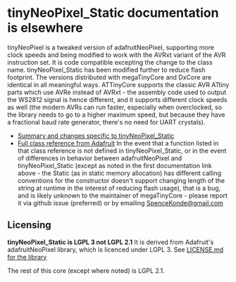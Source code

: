 # tinyNeoPixel_Static documentation is elsewhere
tinyNeoPixel is a tweaked version of adafruitNeoPixel, supporting more clock speeds and being modified to work with the AVRxt variant of the AVR instruction set. It is code compatible excepting the change to the class name. tinyNeoPixel_Static has been modified further to reduce flash footprint. The versions distributed with megaTinyCore and DxCore are identical in all meaningful ways. ATTinyCore supports the classic AVR ATtiny parts which use AVRe instead of AVRxt - the assembly code used to output the WS2812 signal is hence different, and it supports different clock speeds as well (the modern AVRs can run faster, especially when overclocked, so the library needs to go to a higher maximum speed, but because they have a fractional baud rate generator, there's no need for UART crystals).
  * [Summary and changes specific to tinyNeoPixel_Static](https://github.com/SpenceKonde/megaTinyCore/blob/master/megaavr/extras/tinyNeoPixel.md)
  * [Full class reference from Adafruit](https://adafruit.github.io/Adafruit_NeoPixel/html/class_adafruit___neo_pixel.html)
In the event that a function listed in that class reference is not defined in tinyNeoPixel_Static, or in the event of differences in behavior between adafruitNeoPixel and tinyNeoPixel_Static (except as noted in the first documentation link above - the Static (as in static memory allocation) has different calling conventions for the constructor doesn't support changing length of the string at runtime in the interest of reducing flash usage), that is a bug, and is likely unknown to the maintainer of megaTinyCore - please report it via github issue (preferred) or by emailing SpenceKonde@gmail.com

## Licensing
**tinyNeoPixel_Static is LGPL 3 not LGPL 2.1**
It is derived from Adafruit's adafruitNeoPixel library, which is licenced under LGPL 3.
See [LICENSE.md for the library](LICENSE.md)

The rest of this core (except where noted) is LGPL 2.1.
